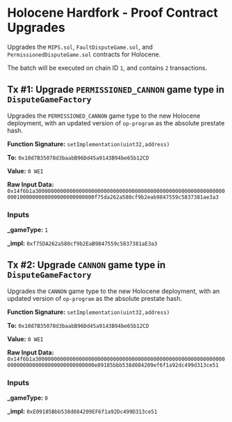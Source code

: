 # Holocene Hardfork - Proof Contract Upgrades
Upgrades the `MIPS.sol`, `FaultDisputeGame.sol`, and `PermissionedDisputeGame.sol` contracts for Holocene.

The batch will be executed on chain ID `1`, and contains `2` transactions.

## Tx #1: Upgrade `PERMISSIONED_CANNON` game type in `DisputeGameFactory`
Upgrades the `PERMISSIONED_CANNON` game type to the new Holocene deployment, with an updated version of `op-program` as the absolute prestate hash.

**Function Signature:** `setImplementation(uint32,address)`

**To:** `0x10d7B35078d3baabB96Dd45a9143B94be65b12CD`

**Value:** `0 WEI`

**Raw Input Data:** `0x14f6b1a30000000000000000000000000000000000000000000000000000000000000001000000000000000000000000f75da262a580cf9b2eab9847559c5837381ae3a3`

### Inputs
**_gameType:** `1`

**_impl:** `0xf75DA262a580cf9b2EaB9847559c5837381aE3a3`


## Tx #2: Upgrade `CANNON` game type in `DisputeGameFactory`
Upgrades the `CANNON` game type to the new Holocene deployment, with an updated version of `op-program` as the absolute prestate hash.

**Function Signature:** `setImplementation(uint32,address)`

**To:** `0x10d7B35078d3baabB96Dd45a9143B94be65b12CD`

**Value:** `0 WEI`

**Raw Input Data:** `0x14f6b1a30000000000000000000000000000000000000000000000000000000000000000000000000000000000000000e09185bbb538d084209ef6f1a92dc499d313ce51`

### Inputs
**_gameType:** `0`

**_impl:** `0xE09185Bbb538d084209EF6f1a92Dc499D313ce51`

